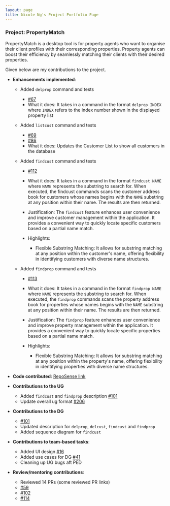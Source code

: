 ```yaml
---
layout: page
title: Nicole Ng's Project Portfolio Page
---
```


### Project: PropertyMatch

PropertyMatch is a desktop tool is for property agents who want to organise their client profiles with their corresponding properties. Property agents can boost their efficiency by seamlessly matching their clients with their desired properties.

Given below are my contributions to the project.

* **Enhancements implemented**:
  * Added `delprop` command and tests
    * [#67](https://github.com/AY2324S1-CS2103T-W11-2/tp/pull/67)
    * What it does: It takes in a command in the format `delprop INDEX` where `INDEX` refers to the index number shown in the displayed property list

  * Added `listcust` command and tests
    * [#69](https://github.com/AY2324S1-CS2103T-W11-2/tp/pull/69)
    * [#86](https://github.com/AY2324S1-CS2103T-W11-2/tp/pull/86)
    * What it does: Updates the Customer List to show all customers in the database

  * Added `findcust` command and tests
    * [#112](https://github.com/AY2324S1-CS2103T-W11-2/tp/pull/112)

    * What it does: It takes in a command in the format `findcust NAME` where `NAME` represents the substring to search for. When executed, the findcust commands scans the customer address book for customers whose names begins with the `NAME` substring at any position within their name. The results are then returned.

    * Justification: The `findcust` feature enhances user convenience and improve customer management within the application. It provides a convenient way to quickly locate specific customers based on a partial name match.

    * Highlights:
      * Flexible Substring Matching: It allows for substring matching at any position within the customer's name, offering flexibility in identifying customers with diverse name structures.

  * Added `findprop` command and tests
      * [#113](https://github.com/AY2324S1-CS2103T-W11-2/tp/pull/113)

      * What it does: It takes in a command in the format `findprop NAME` where `NAME` represents the substring to search for. When executed, the `findprop` commands scans the property address book for properties whose names begins with the `NAME` substring at any position within their name. The results are then returned.

      * Justification: The `findprop` feature enhances user convenience and improve property management within the application. It provides a convenient way to quickly locate specific properties based on a partial name match.

      * Highlights:
        * Flexible Substring Matching: It allows for substring matching at any position within the property's name, offering flexibility in identifying properties with diverse name structures.


* **Code contributed**: [RepoSense link](https://nus-cs2103-ay2324s1.github.io/tp-dashboard/?search=nicolengk&sort=groupTitle&sortWithin=title&timeframe=commit&mergegroup=&groupSelect=groupByRepos&breakdown=true&checkedFileTypes=docs~functional-code~test-code&since=2023-09-22)

* **Contributions to the UG**
  * Added `findcust` and `findprop` description [#101](https://github.com/AY2324S1-CS2103T-W11-2/tp/pull/101)
  * Update overall ug format [#206](https://github.com/AY2324S1-CS2103T-W11-2/tp/pull/206)

* **Contributions to the DG**
  * [#101](https://github.com/AY2324S1-CS2103T-W11-2/tp/pull/101)
  * Updated description for `delprop`, `delcust`, `findcust` and `findprop`
  * Added sequence diagram for `findcust`

* **Contributions to team-based tasks**:
  * Added UI design [#16](https://github.com/AY2324S1-CS2103T-W11-2/tp/pull/16)
  * Added use cases for DG [#41](https://github.com/AY2324S1-CS2103T-W11-2/tp/pull/41)
  * Cleaning up UG bugs aft PED

* **Review/mentoring contributions**:
  * Reviewed 14 PRs (some reviewed PR links)
  * [#59](https://github.com/AY2324S1-CS2103T-W11-2/tp/pull/59)
  * [#102](https://github.com/AY2324S1-CS2103T-W11-2/tp/pull/102)
  * [#114](https://github.com/AY2324S1-CS2103T-W11-2/tp/pull/114)


